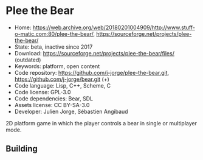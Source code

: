 # Plee the Bear

- Home: https://web.archive.org/web/20180201004909/http://www.stuff-o-matic.com:80/plee-the-bear/, https://sourceforge.net/projects/plee-the-bear/
- State: beta, inactive since 2017
- Download: https://sourceforge.net/projects/plee-the-bear/files/ (outdated)
- Keywords: platform, open content
- Code repository: https://github.com/j-jorge/plee-the-bear.git, https://github.com/j-jorge/bear.git (+)
- Code language: Lisp, C++, Scheme, C
- Code license: GPL-3.0
- Code dependencies: Bear, SDL
- Assets license: CC BY-SA-3.0
- Developer: Julien Jorge, Sébastien Angibaud

2D platform game in which the player controls a bear in single or multiplayer mode.

## Building
